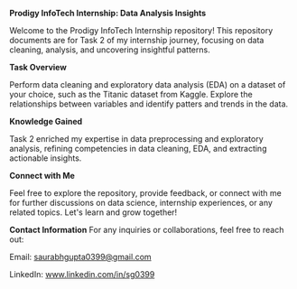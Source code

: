 **Prodigy InfoTech Internship: Data Analysis Insights**

Welcome to the Prodigy InfoTech Internship repository! This repository documents are for Task 2 of my internship journey, focusing on data cleaning, analysis, and uncovering insightful patterns.

**Task Overview**

Perform data cleaning and exploratory data analysis (EDA) on a dataset of your choice, such as the Titanic dataset from Kaggle. Explore the relationships between variables and identify patters and trends in the data.

**Knowledge Gained**

Task 2 enriched my expertise in data preprocessing and exploratory analysis, refining competencies in data cleaning, EDA, and extracting actionable insights.

**Connect with Me**

Feel free to explore the repository, provide feedback, or connect with me for further discussions on data science, internship experiences, or any related topics. Let's learn and grow together!

**Contact Information**
For any inquiries or collaborations, feel free to reach out:

Email: saurabhgupta0399@gmail.com

LinkedIn: www.linkedin.com/in/sg0399
